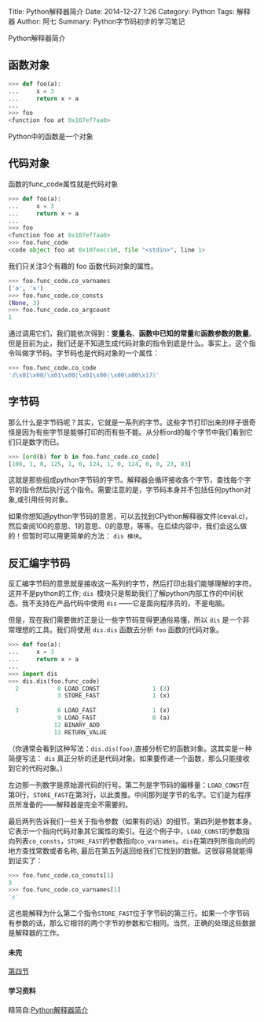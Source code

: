 Title: Python解释器简介
Date: 2014-12-27 1:26
Category: Python
Tags: 解释器
Author: 阿七
Summary: Python字节码初步的学习笔记

Python解释器简介


## 函数对象
```python
>>> def foo(a):
...     x = 3
...     return x + a
...
>>> foo
<function foo at 0x107ef7aa0>
```
Python中的函数是一个对象
## 代码对象
函数的func_code属性就是代码对象
```python
>>> def foo(a):
...     x = 3
...     return x + a
...
>>> foo
<function foo at 0x107ef7aa0>
>>> foo.func_code
<code object foo at 0x107eeccb0, file "<stdin>", line 1>
```
我们只关注3个有趣的 foo 函数代码对象的属性。
```python
>>> foo.func_code.co_varnames
('a', 'x')
>>> foo.func_code.co_consts
(None, 3)
>>> foo.func_code.co_argcount
1
```
通过调用它们，我们能依次得到：**变量名**、**函数中已知的常量**和**函数参数的数量**。但是目前为止，我们还是不知道生成代码对象的指令到底是什么。事实上，这个指令叫做字节码。字节码也是代码对象的一个属性：
```python
>>> foo.func_code.co_code
'd\x01\x00}\x01\x00|\x01\x00|\x00\x00\x17S'
```
## 字节码

那么什么是字节码呢？其实，它就是一系列的字节。这些字节打印出来的样子很奇怪是因为有些字节是能够打印的而有些不能。从分析ord的每个字节中我们看到它们只是数字而已。
```python
>>> [ord(b) for b in foo.func_code.co_code]
[100, 1, 0, 125, 1, 0, 124, 1, 0, 124, 0, 0, 23, 83]
```
这就是那些组成python字节码的字节。解释器会循环接收各个字节，查找每个字节的指令然后执行这个指令。需要注意的是，字节码本身并不包括任何python对象,或引用任何对象。

如果你想知道python字节码的意思，可以去找到CPython解释器文件(ceval.c)，然后查阅100的意思、1的意思、0的意思，等等。在后续内容中，我们会这么做的！但暂时可以用更简单的方法： `dis 模块`。

## 反汇编字节码

反汇编字节码的意思就是接收这一系列的字节，然后打印出我们能够理解的字符。这并不是python的工作; `dis `模块只是帮助我们了解python内部工作的中间状态。我不支持在产品代码中使用 `dis` ——它是面向程序员的，不是电脑。

但是，现在我们需要做的正是让一些字节码变得更通俗易懂，所以 `dis` 是一个非常理想的工具。我们将使用 `dis.dis` 函数去分析 `foo` 函数的代码对象。

```python
>>> def foo(a):
...     x = 3
...     return x + a
...
>>> import dis
>>> dis.dis(foo.func_code)
  2           0 LOAD_CONST               1 (3)
              3 STORE_FAST               1 (x)
 
  3           6 LOAD_FAST                1 (x)
              9 LOAD_FAST                0 (a)
             12 BINARY_ADD
             13 RETURN_VALUE
```
（你通常会看到这种写法：`dis.dis(foo)`,直接分析它的函数对象。这其实是一种简便写法： `dis` 真正分析的还是代码对象。如果要传递一个函数，那么只能接收到它的代码对象。）

左边那一列数字是原始源代码的行号。第二列是字节码的偏移量：`LOAD_CONST`在第0行，`STORE_FAST`在第3行，以此类推。中间那列是字节的名字。它们是为程序员所准备的——解释器是完全不需要的。

最后两列告诉我们一些关于指令参数（如果有的话）的细节。第四列是参数本身。它表示一个指向代码对象其它属性的索引。在这个例子中，`LOAD_CONST`的参数指向列表`co_consts`，`STORE_FAST`的参数指向`co_varnames`。`dis`在第四列所指向的的地方查找常数或者名称, 最后在第五列返回给我们它找到的数据。这很容易就能得到证实了：

```python
>>> foo.func_code.co_consts[1]
3
>>> foo.func_code.co_varnames[1]
'x'
```
这也能解释为什么第二个指令`STORE_FAST`位于字节码的第三行。如果一个字节码有参数的话，那么它相邻的两个字节的参数和它相同。当然，正确的处理这些数据是解释器的工作。

#### 未完
[第四节](http://blog.jobbole.com/57381/)

#### 学习资料
精简自:[Python解释器简介](http://blog.jobbole.com/55327/)
